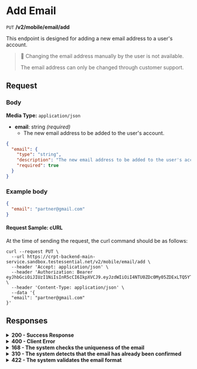 # Add Email

`PUT` **/v2/mobile/email/add**

This endpoint is designed for adding a new email address to a user's account.

> 🚧 Changing the email address manually by the user is not available.
> 
> The email address can only be changed through customer support.

## Request

### Body

**Media Type:** `application/json`

- **email**: string *(required)*
  - The new email address to be added to the user's account.

```json 
{
  "email": {
    "type": "string",
    "description": "The new email address to be added to the user's account.",
    "required": true
  }
}
```
### **Example body**
  
```json
{
  "email": "partner@gmail.com"
}
```

#### **Request Sample: cURL**

At the time of sending the request, the curl command should be as follows:

```curl cURL
curl --request PUT \
  --url https://crpt-backend-main-service.sandbox.testessential.net/v2/mobile/email/add \
  --header 'Accept: application/json' \
  --header 'Authorization: Bearer eyJhbGciOiJIUzI1NiIsInR5cCI6IkpXVCJ9.eyJzdWIiOiI4NTU0ZDc0My05ZDExLTQ5YTEtYTMyMy03YmRmOGQ4NDdjMjEiLCJleHAiOjE3MDk3MjQ1NjQsImlhdCI6MTcwOTYzODE2NH0.deZXGfjS7oVprz2XoZseeYa7l8ti8aAJaELBeDDtglI' \
  --header 'Content-Type: application/json' \
  --data '{
  "email": "partner@gmail.com"
}'
```

## Responses

<details>
<summary><strong>200 - Success Response</strong></summary>
  
The response status code indicates that the email has been successfully added.
  
**Media type:** `application/json`
  
- **result**: string
  - Response indicating the result of the operation.

  
   **Responses example**
```json
{
  "result": "ok"
}
```
</details>


<details>
<summary><strong>400 - Client Error</strong></summary>

Indicates that the server cannot process the request due to a client error.
  
- **Media type:** `application/json`
  
  

- **message:** string
  - Message displayed to the user.

- **field:** string
  - Specifies the field in the request that caused the error.

- **errorId:** integer
  - Identifier of the error.

- **systemId:** string
  - Identifier of the component.

- **originalMessage:** string
  - The original error message.

- **errorStackTrace:** string
  - The place where the error occurred in the code.

- **data:** object
  - Additional data related to the error, structured as key-value pairs.
    - **additionalProp1:** object
    - **additionalProp2:** object
    - **additionalProp3:** object

- **error:** string
  - Identifier of the error.

    
**Responses example**

```json
{
  "error": "COMMON",
  "errorId": 0,
  "message": "Sorry for inconvenience. We're fixing the issue. If you have urgent questions, contact support",
  "systemId": "core"
}
```

</details>

<details>
<summary><strong>168 - The system checks the uniqueness of the email</strong></summary>


Email uniqueness verification in the system involves checking whether an email address is already registered. After confirming the email, attempting to register the same email address will result in a message stating that such an address already exists.
  
**Media type:** `application/json`
  

- **message**: string
  - Message that will be displayed to the user.
  
- **errorId**: integer
  - Integer identifier of the error.
  
- **systemId**: string
  - Identifier of the component.
  
- **error**: string
  - Identifier of the error.

    
**Responses example**

```json
{
  "error": "EMAIL_IS_ALREADY_REGISTERED",
  "errorId": 168,
  "message": "Email is already registered",
  "systemId": "core"
}
```

</details>


<details>
<summary><strong>310 - The system detects that the email has already been confirmed</strong></summary>


The system detects that the email has already been confirmed When attempting to confirm an email address, the system verifies whether the email has already been confirmed in the past. If the email has been previously confirmed, a message is returned instructing the user to contact support in order to change the email.
  
**Media type:** `application/json`
  

- **message**: string
  - Message that will be displayed to the user.
  
- **errorId**: integer
  - Integer identifier of the error.
  
- **systemId**: string
  - Identifier of the component.
  
- **error**: string
  - Identifier of the error.

    
**Responses example**

```json
{
  "error": "EMAIL_ALREADY_CONFIRMED",
  "errorId": 310,
  "message": "Your email has been previously confirmed. Please contact support to change email",
  "systemId": "core"
}
```

</details>

<details>
<summary><strong>422 - The system validates the email format</strong></summary>


When a user submits an email address, the system checks whether it conforms to the standard email format. If the email address provided doesn't meet the required format, the system returns an error message indicating that the email is not valid.
  
**Media type:** `application/json`
  

- **message**: string
  - Message that will be displayed to the user.
  
- **errorId**: integer
  - Integer identifier of the error.
  
- **systemId**: string
  - Identifier of the component.
  
- **error**: string
  - Identifier of the error.

    
**Responses example**

```json
{
  "error": "NOT_VALID_REQUEST_DATA",
  "field": "email",
  "errorId": 422,
  "message": "Please enter a valid email",
  "systemId": "core"
}
```

</details>

